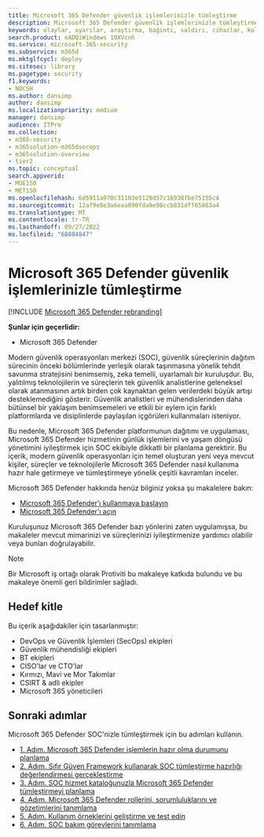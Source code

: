 ```yaml
---
title: Microsoft 365 Defender güvenlik işlemlerinizle tümleştirme
description: Microsoft 365 Defender güvenlik işlemlerinizle tümleştirmenin temelleri.
keywords: olaylar, uyarılar, araştırma, bağıntı, saldırı, cihazlar, kullanıcılar, kimlikler, kimlik, posta kutusu, e-posta, 365, Microsoft, m365, olay yanıtı, siber saldırı, secops, güvenlik işlemleri, soc
search.product: eADQiWindows 10XVcnh
ms.service: microsoft-365-security
ms.subservice: m365d
ms.mktglfcycl: deploy
ms.sitesec: library
ms.pagetype: security
f1.keywords:
- NOCSH
ms.author: dansimp
author: dansimp
ms.localizationpriority: medium
manager: dansimp
audience: ITPro
ms.collection:
- m365-security
- m365solution-m365dsecops
- m365solution-overview
- tier2
ms.topic: conceptual
search.appverid:
- MOE150
- MET150
ms.openlocfilehash: 6d5911a970c31103e5129d57c16938fbe75155c4
ms.sourcegitcommit: 12af9e8e3a6eaa090fda9e98ccb831dff65863a4
ms.translationtype: MT
ms.contentlocale: tr-TR
ms.lasthandoff: 09/27/2022
ms.locfileid: "68084847"
---
```

# <a name="integrating-microsoft-365-defender-into-your-security-operations"></a>Microsoft 365 Defender güvenlik işlemlerinizle tümleştirme

[!INCLUDE [Microsoft 365 Defender rebranding](../includes/microsoft-defender.md)]

**Şunlar için geçerlidir:**
- Microsoft 365 Defender

Modern güvenlik operasyonları merkezi (SOC), güvenlik süreçlerinin dağıtım sürecinin önceki bölümlerinde yerleşik olarak taşınmasına yönelik tehdit savunma stratejisini benimsemiş, zeka temelli, uyarlamalı bir kuruluşdur. Bu, yalıtılmış teknolojilerin ve süreçlerin tek güvenlik analistlerine geleneksel olarak atanmasının artık birden çok kaynaktan gelen verilerdeki büyük artışı desteklemediğini gösterir. Güvenlik analistleri ve mühendislerinden daha bütünsel bir yaklaşım benimsemeleri ve etkili bir eylem için farklı platformlarda ve disiplinlerde paylaşılan içgörüleri kullanmaları isteniyor.

Bu nedenle, Microsoft 365 Defender platformunun dağıtımı ve uygulaması, Microsoft 365 Defender hizmetinin günlük işlemlerini ve yaşam döngüsü yönetimini iyileştirmek için SOC ekibiyle dikkatli bir planlama gerektirir. Bu içerik, modern güvenlik operasyonları için temel oluşturan yeni veya mevcut kişiler, süreçler ve teknolojilerle Microsoft 365 Defender nasıl kullanıma hazır hale getirmeye ve tümleştirmeye yönelik çeşitli kavramları inceler.

Microsoft 365 Defender hakkında henüz bilginiz yoksa şu makalelere bakın:

- [Microsoft 365 Defender’ı kullanmaya başlayın](get-started.md)
- [Microsoft 365 Defender’ı açın](m365d-enable.md)

Kuruluşunuz Microsoft 365 Defender bazı yönlerini zaten uygulamışsa, bu makaleler mevcut mimarinizi ve süreçlerinizi iyileştirmenize yardımcı olabilir veya bunları doğrulayabilir.

>[!Note]
>Bir Microsoft iş ortağı olarak Protiviti bu makaleye katkıda bulundu ve bu makaleye önemli geri bildirimler sağladı.
>

## <a name="target-audience"></a>Hedef kitle

Bu içerik aşağıdakiler için tasarlanmıştır:

- DevOps ve Güvenlik İşlemleri (SecOps) ekipleri
- Güvenlik mühendisliği ekipleri
- BT ekipleri
- CISO'lar ve CTO'lar
- Kırmızı, Mavi ve Mor Takımlar
- CSIRT & adli ekipler
- Microsoft 365 yöneticileri

## <a name="next-steps"></a>Sonraki adımlar

Microsoft 365 Defender SOC'nizle tümleştirmek için bu adımları kullanın.

- [1. Adım. Microsoft 365 Defender işlemlerin hazır olma durumunu planlama](integrate-microsoft-365-defender-secops-plan.md)
- [2. Adım. Sıfır Güven Framework kullanarak SOC tümleştirme hazırlığı değerlendirmesi gerçekleştirme](integrate-microsoft-365-defender-secops-readiness.md)
- [3. Adım. SOC hizmet kataloğunuzla Microsoft 365 Defender tümleştirmeyi planlama](integrate-microsoft-365-defender-secops-services.md)
- [4. Adım. Microsoft 365 Defender rollerini, sorumluluklarını ve gözetimlerini tanımlama](integrate-microsoft-365-defender-secops-roles.md)
- [5. Adım. Kullanım örneklerini geliştirme ve test edin](integrate-microsoft-365-defender-secops-use-cases.md)
- [6. Adım. SOC bakım görevlerini tanımlama](integrate-microsoft-365-defender-secops-tasks.md)



